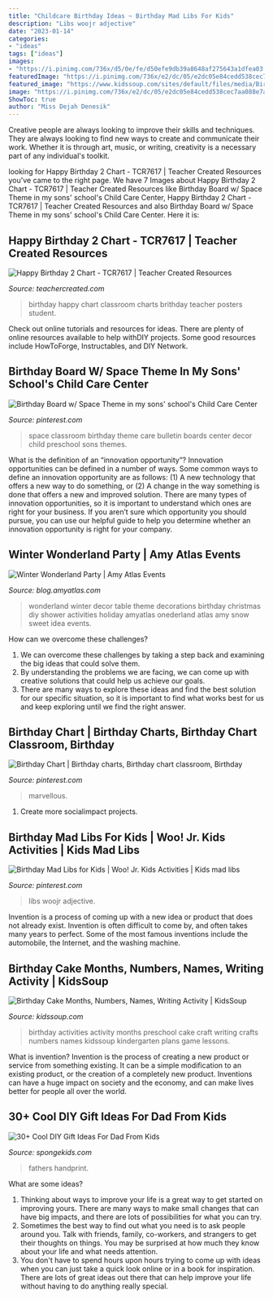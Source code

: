 ```yaml
---
title: "Childcare Birthday Ideas ~ Birthday Mad Libs For Kids"
description: "Libs woojr adjective"
date: "2023-01-14"
categories:
- "ideas"
tags: ["ideas"]
images:
- "https://i.pinimg.com/736x/d5/0e/fe/d50efe9db39a8648af275643a1dfea03.jpg"
featuredImage: "https://i.pinimg.com/736x/e2/dc/05/e2dc05e84cedd538cec7aa088e7a191d--child-care-centers-space-classroom.jpg"
featured_image: "https://www.kidssoup.com/sites/default/files/media/Birthdaynames3_1.jpg"
image: "https://i.pinimg.com/736x/e2/dc/05/e2dc05e84cedd538cec7aa088e7a191d--child-care-centers-space-classroom.jpg"
ShowToc: true
author: "Miss Dejah Denesik"
---
```



Creative people are always looking to improve their skills and techniques. They are always looking to find new ways to create and communicate their work. Whether it is through art, music, or writing, creativity is a necessary part of any individual's toolkit.

	

		
looking for Happy Birthday 2 Chart - TCR7617 | Teacher Created Resources you've came to the right page. We have 7 Images about Happy Birthday 2 Chart - TCR7617 | Teacher Created Resources like Birthday Board w/ Space Theme in my sons&#039; school&#039;s Child Care Center, Happy Birthday 2 Chart - TCR7617 | Teacher Created Resources and also Birthday Board w/ Space Theme in my sons&#039; school&#039;s Child Care Center. Here it is:
		
    
## Happy Birthday 2 Chart - TCR7617 | Teacher Created Resources

<img loading=lazy src="https://cdn.teachercreated.com/covers/7617.png" onerror="this.onerror=null;this.src='https://tse4.mm.bing.net/th?id=OIP.ImI6N_FlPjw_tQDmysAVWgHaJl&amp;pid=15.1';" alt="Happy Birthday 2 Chart - TCR7617 | Teacher Created Resources">

_Source: teachercreated.com_

>birthday happy chart classroom charts brithday teacher posters student. 

	

Check out online tutorials and resources for ideas. There are plenty of online resources available to help withDIY projects. Some good resources include HowToForge, Instructables, and DIY Network. 

    
## Birthday Board W/ Space Theme In My Sons&#039; School&#039;s Child Care Center

<img loading=lazy src="https://i.pinimg.com/736x/e2/dc/05/e2dc05e84cedd538cec7aa088e7a191d--child-care-centers-space-classroom.jpg" onerror="this.onerror=null;this.src='https://tse2.mm.bing.net/th?id=OIP.LGso_at2OEC_OBDMJSFSYwEgDY&amp;pid=15.1';" alt="Birthday Board w/ Space Theme in my sons&#039; school&#039;s Child Care Center">

_Source: pinterest.com_

>space classroom birthday theme care bulletin boards center decor child preschool sons themes. 

	

What is the definition of an “innovation opportunity”?
Innovation opportunities can be defined in a number of ways. Some common ways to define an innovation opportunity are as follows: (1) A new technology that offers a new way to do something, or (2) A change in the way something is done that offers a new and improved solution. 
There are many types of innovation opportunities, so it is important to understand which ones are right for your business. If you aren’t sure which opportunity you should pursue, you can use our helpful guide to help you determine whether an innovation opportunity is right for your company.

    
## Winter Wonderland Party | Amy Atlas Events

<img loading=lazy src="https://i1.wp.com/blog.amyatlas.com/wp-content/uploads/2014/01/Winter-Wonderland-Party.jpg" onerror="this.onerror=null;this.src='https://tse2.mm.bing.net/th?id=OIP.6G10j07j132OibfSUh6gjAHaIk&amp;pid=15.1';" alt="Winter Wonderland Party | Amy Atlas Events">

_Source: blog.amyatlas.com_

>wonderland winter decor table theme decorations birthday christmas diy shower activities holiday amyatlas onederland atlas amy snow sweet idea events. 

	

How can we overcome these challenges?
1. We can overcome these challenges by taking a step back and examining the big ideas that could solve them.
2. By understanding the problems we are facing, we can come up with creative solutions that could help us achieve our goals.
3. There are many ways to explore these ideas and find the best solution for our specific situation, so it is important to find what works best for us and keep exploring until we find the right answer.

    
## Birthday Chart | Birthday Charts, Birthday Chart Classroom, Birthday

<img loading=lazy src="https://i.pinimg.com/736x/76/ba/32/76ba32f34b1f076778852a126eb028b6--birthday-charts-classroom-ideas.jpg" onerror="this.onerror=null;this.src='https://tse3.mm.bing.net/th?id=OIP.FvBTl-zNwcPfAdZdb55oXAHaJ4&amp;pid=15.1';" alt="Birthday Chart | Birthday charts, Birthday chart classroom, Birthday">

_Source: pinterest.com_

>marvellous. 

	

1. Create more socialimpact projects.

    
## Birthday Mad Libs For Kids | Woo! Jr. Kids Activities | Kids Mad Libs

<img loading=lazy src="https://i.pinimg.com/736x/d5/0e/fe/d50efe9db39a8648af275643a1dfea03.jpg" onerror="this.onerror=null;this.src='https://tse2.mm.bing.net/th?id=OIP.QEtxyMhTDusdhbHFeYEHXAHaJl&amp;pid=15.1';" alt="Birthday Mad Libs for Kids | Woo! Jr. Kids Activities | Kids mad libs">

_Source: pinterest.com_

>libs woojr adjective. 

	

Invention is a process of coming up with a new idea or product that does not already exist. Invention is often difficult to come by, and often takes many years to perfect. Some of the most famous inventions include the automobile, the Internet, and the washing machine.

    
## Birthday Cake Months, Numbers, Names, Writing Activity | KidsSoup

<img loading=lazy src="https://www.kidssoup.com/sites/default/files/media/Birthdaynames3_1.jpg" onerror="this.onerror=null;this.src='https://tse4.mm.bing.net/th?id=OIP.jUmRVQCBYiR3kA0ofJc5EAHaFj&amp;pid=15.1';" alt="Birthday Cake Months, Numbers, Names, Writing Activity | KidsSoup">

_Source: kidssoup.com_

>birthday activities activity months preschool cake craft writing crafts numbers names kidssoup kindergarten plans game lessons. 

	

What is invention?
Invention is the process of creating a new product or service from something existing. It can be a simple modification to an existing product, or the creation of a completely new product. Inventions can have a huge impact on society and the economy, and can make lives better for people all over the world.

    
## 30+ Cool DIY Gift Ideas For Dad From Kids

<img loading=lazy src="https://spongekids.com/wp-content/uploads/2016/10/fathers-day/10-fathers-day-ideas.jpg" onerror="this.onerror=null;this.src='https://tse3.mm.bing.net/th?id=OIP.AzQ7TfRuhRT1QwDr2FKDUwHaRg&amp;pid=15.1';" alt="30+ Cool DIY Gift Ideas For Dad From Kids">

_Source: spongekids.com_

>fathers handprint. 

	

What are some ideas?
1. Thinking about ways to improve your life is a great way to get started on improving yours. There are many ways to make small changes that can have big impacts, and there are lots of possibilities for what you can try.
2. Sometimes the best way to find out what you need is to ask people around you. Talk with friends, family, co-workers, and strangers to get their thoughts on things. You may be surprised at how much they know about your life and what needs attention.
3. You don't have to spend hours upon hours trying to come up with ideas when you can just take a quick look online or in a book for inspiration. There are lots of great ideas out there that can help improve your life without having to do anything really special.

